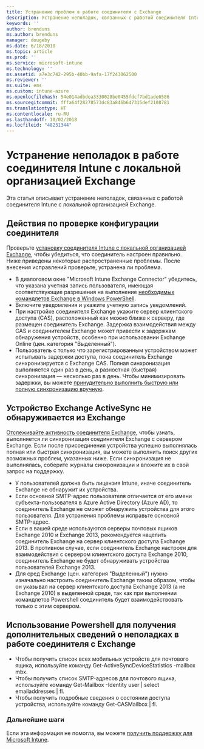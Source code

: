 ```yaml
---
title: Устранение проблем в работе соединителя с Exchange
description: Устранение неполадок, связанных с работой соединителя Intune с локальной организацией Exchange.
keywords: ''
author: brenduns
ms.author: brenduns
manager: dougeby
ms.date: 6/18/2018
ms.topic: article
ms.prod: ''
ms.service: microsoft-intune
ms.technology: ''
ms.assetid: a7e3c742-295b-40bb-9afa-17f243062500
ms.reviewer: ''
ms.suite: ems
ms.custom: intune-azure
ms.openlocfilehash: 54e014adbdea3330028be0455fdcf7bd1ade6586
ms.sourcegitcommit: fffa64f28278573dc83a846b647315def2108781
ms.translationtype: HT
ms.contentlocale: ru-RU
ms.lasthandoff: 10/02/2018
ms.locfileid: "48231344"
---
```

# <a name="troubleshoot-the-intune-on-premises-exchange-connector"></a>Устранение неполадок в работе соединителя Intune с локальной организацией Exchange

Эта статья описывает устранение неполадок, связанных с работой соединителя Intune с локальной организацией Exchange.

## <a name="steps-for-checking-the-connector-configuration"></a>Действия по проверке конфигурации соединителя 

Проверьте [установку соединителя Intune с локальной организацией Exchange](exchange-connector-install.md), чтобы убедиться, что соединитель настроен правильно. Ниже приведены некоторые распространенные проблемы. После внесения исправлений проверьте, устранена ли проблема.

 - В диалоговом окне "Microsoft Intune Exchange Connector" убедитесь, что указана учетная запись пользователя, имеющая соответствующие разрешения на выполнение [необходимых командлетов Exchange в Windows PowerShell](exchange-connector-install.md#exchange-cmdlet-requirements).
- Включите уведомления и укажите учетную запись уведомлений.
 - При настройке соединителя Exchange укажите сервер клиентского доступа (CAS), расположенный как можно ближе к серверу, где размещен соединитель Exchange. Задержка взаимодействия между CAS и соединителем Exchange может привести к задержкам обнаружения устройств, особенно при использовании Exchange Online (цен. категория "Выделенный").
 - Пользователь с только что зарегистрированным устройством может испытывать задержки доступа, пока соединитель Exchange синхронизируется с Exchange CAS. Полная синхронизация выполняется один раз в день, а разностная (быстрая) синхронизация — несколько раз в день.  Чтобы минимизировать задержки, вы можете [принудительно выполнить быструю или полную синхронизацию вручную](exchange-connector-install.md#manually-force-a-quick-sync-or-full-sync).
 
## <a name="exchange-activesync-device-not-discovered-from-exchange"></a>Устройство Exchange ActiveSync не обнаруживается из Exchange
[Отслеживайте активность соединителя Exchange](exchange-connector-install.md#on-premises-exchange-connector-high-availability-support), чтобы узнать, выполняется ли синхронизация соединителя Exchange с сервером Exchange. Если после присоединения устройства успешно выполнялась полная или быстрая синхронизация, вы можете выполнить поиск других возможных проблем, указанных ниже. Если синхронизация не выполнялась, соберите журналы синхронизации и вложите их в свой запрос на поддержку.

 - У пользователей должна быть лицензия Intune, иначе соединитель Exchange не обнаружит их устройства.
 - Если основной SMTP-адрес пользователя отличается от его имени субъекта-пользователя в Azure Active Directory (Azure AD), то соединитель Exchange не сможет обнаружить устройства для этого пользователя. Для устранения проблемы исправьте основной SMTP-адрес.
 - Если в вашей среде используются серверы почтовых ящиков Exchange 2010 и Exchange 2013, рекомендуется нацелить соединитель Exchange на сервер клиентского доступа Exchange 2013. В противном случае, если соединитель Exchange настроен для взаимодействия с сервером клиентского доступа Exchange 2010, соединитель Exchange не будет обнаруживать устройства пользователей Exchange 2013. 
- Для сред Exchange (цен. категория "Выделенный") нужно изначально настроить соединитель Exchange таким образом, чтобы он указывал на сервер клиентского доступа Exchange 2013 (а не Exchange 2010) в выделенной среде, так как при выполнении командлетов Powershell соединитель будет взаимодействовать только с этим сервером.


## <a name="using-powershell-to-get-more-data-on-exchange-connector-issues"></a>Использование Powershell для получения дополнительных сведений о неполадках в работе соединителя с Exchange
- Чтобы получить список всех мобильных устройств для почтового ящика, используйте команду Get-ActiveSyncDeviceStatistics -mailbox mbx.
- Чтобы получить список SMTP-адресов для почтового ящика, используйте команду Get-Mailbox -Identity user | select emailaddresses | fl.
- Чтобы получить подробные сведения о состоянии доступа устройства, используйте команду Get-CASMailbox <upn> | fl.

### <a name="next-steps"></a>Дальнейшие шаги
Если эта информация не помогла, вы можете [получить поддержку для Microsoft Intune](get-support.md).
